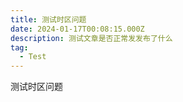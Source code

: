 ```yaml
---
title: 测试时区问题
date: 2024-01-17T00:08:15.000Z
description: 测试文章是否正常发发布了什么
tag:
  - Test
---
```

测试时区问题
